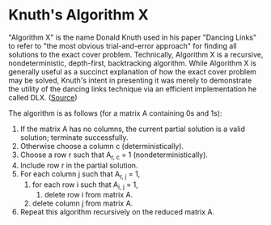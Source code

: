 # Knuth's Algorithm X

"Algorithm X" is the name Donald Knuth used in his paper "Dancing Links" 
to refer to "the most obvious trial-and-error approach" for 
finding all solutions to the exact cover problem. Technically, 
Algorithm X is a recursive, nondeterministic, 
depth-first, backtracking algorithm. 
While Algorithm X is generally useful as a 
succinct explanation of how the exact cover 
problem may be solved, Knuth's intent in 
presenting it was merely to demonstrate the 
utility of the dancing links technique via an 
efficient implementation he called DLX. ([Source](https://en.wikipedia.org/wiki/Knuth%27s_Algorithm_X))

The algorithm is as follows (for a matrix A containing 0s and 1s):
1. If the matrix A has no columns, the current partial solution is a valid solution; terminate successfully.
2. Otherwise choose a column c (deterministically).
3. Choose a row r such that A<sub>r, c</sub> = 1 (nondeterministically).
4. Include row r in the partial solution.
5. For each column j such that A<sub>r, j</sub> = 1,
    1. for each row i such that A<sub>i, j</sub> = 1,
        1. delete row i from matrix A.
    2. delete column j from matrix A.
6. Repeat this algorithm recursively on the reduced matrix A.